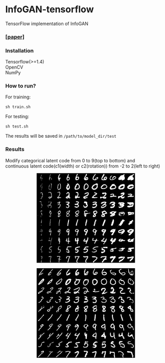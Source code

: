 # InfoGAN-tensorflow
TensorFlow implementation of InfoGAN
### [[paper]](https://arxiv.org/abs/1606.03657)

### Installation
Tensorflow(>=1.4)  
OpenCV  
NumPy  

### How to run?
For training:
```
sh train.sh
```

For testing:
```
sh test.sh
```

The results will be saved in `/path/to/model_dir/test`

### Results
Modify categorical latent code from 0 to 9(top to bottom) and  
continuous latent code(c1(width) or c2(rotation)) from -2 to 2(left to right)

<center>
<p>
<img src="results/continuous_0_col_cat_row_change.png">
<p>
<img src="results/continuous_1_col_cat_row_change.png">
